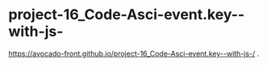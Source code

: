 # project-16_Code-Asci-event.key--with-js-
https://avocado-front.github.io/project-16_Code-Asci-event.key--with-js-/
.
